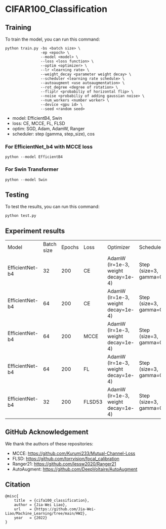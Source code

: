 # CIFAR100_Classification


## Training
To train the model, you can run this command:
```
python train.py -bs <batch size> \
                -ep <epoch> \
                --model <model> \
                --loss <loss function> \
                --optim <optimizer> \
                --lr <learning rate> \
                --weight_decay <parameter weight decay> \
                --scheduler <learning rate schedule> \
                --autoaugment <use autoaugmentation> \
                --rot_degree <degree of rotation> \
                --fliplr <probabiliy of horizontal flip> \
                --noise <probabiliy of adding gaussian noise> \
                --num_workers <number worker> \
                --device <gpu id> \
                --seed <random seed>
```
- model: EfficientB4, Swin
- loss: CE, MCCE, FL, FLSD
- optim: SGD, Adam, AdamW, Ranger
- scheduler: step (gamma, step_size), cos

### For EfficientNet_b4 with MCCE loss
```
python --model EfficientB4
```

### For Swin Transformer
```
python --model Swin
```


## Testing
To test the results, you can run this command:
```
python test.py
```


## Experiment results
<table>
  <tr>
    <td>Model</td>
    <td>Batch size</td>
    <td>Epochs</td>
    <td>Loss</td>
    <td>Optimizer</td>
    <td>Scheduler</td>
    <td>Augmentation</td>
    <td>test acc</td>
  </tr>
  <tr>
    <td>EfficientNet-b4</td>
    <td>32</td>
    <td>200</td>
    <td>CE</td>
    <td>AdamW (lr=1e-3,  weight decay=1e-4)</td>
    <td>Step (size=3, gamma=0.8)</td>
    <td>RandomHorizontalFlip,<br>RandomRotation,<br>Autoaugmentation,<br>RandomNoise,<br>Normalize</td>
    <td>88.57% </td>
  </tr>
  <tr>
    <td>EfficientNet-b4</td>
    <td>64</td>
    <td>200</td>
    <td>CE</td>
    <td>AdamW (lr=1e-3,  weight decay=1e-4)</td>
    <td>Step (size=3, gamma=0.8)</td>
    <td>RandomHorizontalFlip,<br>RandomRotation,<br>Autoaugmentation,<br>RandomNoise,<br>Normalize</td>
    <td>89.34% </td>
  </tr>
  <tr>
    <td>EfficientNet-b4</td>
    <td>64</td>
    <td>200</td>
    <td>MCCE</td>
    <td>AdamW (lr=1e-3,  weight decay=1e-4)</td>
    <td>Step (size=3, gamma=0.8)</td>
    <td>RandomHorizontalFlip,<br>RandomRotation,<br>Autoaugmentation,<br>RandomNoise,<br>Normalize</td>
    <td>88.73% </td>
  </tr>
  <tr>
    <td>EfficientNet-b4</td>
    <td>64</td>
    <td>200</td>
    <td>FL</td>
    <td>AdamW (lr=1e-3,  weight decay=1e-4)</td>
    <td>Step (size=3, gamma=0.8)</td>
    <td>RandomHorizontalFlip,<br>RandomRotation,<br>Autoaugmentation,<br>RandomNoise,<br>Normalize</td>
    <td>89.35% </td>
  </tr>
  <tr>
    <td>EfficientNet-b4</td>
    <td>32</td>
    <td>200</td>
    <td>FLSD53</td>
    <td>AdamW (lr=1e-3,  weight decay=1e-4)</td>
    <td>Step (size=3, gamma=0.8)</td>
    <td>RandomHorizontalFlip,<br>RandomRotation,<br>Autoaugmentation,<br>RandomNoise,<br>Normalize</td>
    <td>88.90% </td>
  </tr>
</table>


## GitHub Acknowledgement
We thank the authors of these repositories:
- MCCE: https://github.com/Kurumi233/Mutual-Channel-Loss  
- FLSD: https://github.com/torrvision/focal_calibration  
- Ranger21: https://github.com/lessw2020/Ranger21  
- AutoAugment: https://github.com/DeepVoltaire/AutoAugment  


## Citation
```
@misc{
    title  = {cifa100_classification},
    author = {Jia-Wei Liao},
    url    = {https://github.com/Jia-Wei-Liao/Machine_Learning/tree/main/HW2},
    year   = {2022}
}
```
